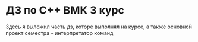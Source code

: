 # ДЗ по С++ ВМК 3 курс

Здесь я выложил часть дз, которе выполнял на курсе, а также основной проект семестра - интерпретатор команд
